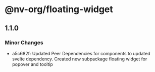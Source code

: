 # @nv-org/floating-widget

## 1.1.0

### Minor Changes

- a5c682f: Updated Peer Dependencies for components to updated svelte dependency. Created new subpackage floating widget for popover and tooltip
